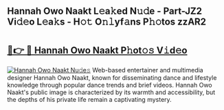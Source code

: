 ## Hannah Owo Naakt L𝚎a𝚔ed N𝚞𝚍e - Part-JZ2 Vi𝚍𝚎o L𝚎a𝚔s - H𝚘𝚝 O𝚗𝚕yf𝚊ns P𝚑𝚘tos zzAR2

# <h2><a href="http://kf4n9yo.oniu.top/?m=Hannah+Owo+Naakt">🔗👉 🔴 Hannah Owo Naakt P𝚑ot𝚘𝚜 V𝚒d𝚎o</a></h2>

[![Hannah Owo Naakt Nu𝚍e𝚜](https://i.imgur.com/0qMVB7G.gif)](http://kf4n9yo.oniu.top/?m=Hannah+Owo+Naakt)
Web-based entertainer and multimedia designer Hannah Owo Naakt, known for disseminating dance and lifestyle knowledge through popular dance trends and brief videos. Hannah Owo Naakt's public image is characterized by its warmth and accessibility, but the depths of his private life remain a captivating mystery.  
